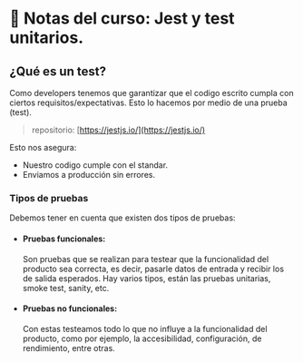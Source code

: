 # 📝 Notas del curso: Jest y test unitarios.

## ¿Qué es un test?

Como developers tenemos que garantizar que el codigo escrito cumpla con ciertos requisitos/expectativas. Esto lo hacemos por medio de una prueba (test).

> repositorio: [https://jestjs.io/](https://jestjs.io/)

Esto nos asegura:

- Nuestro codigo cumple con el standar.
- Enviamos a producción sin errores.

### Tipos de pruebas

Debemos tener en cuenta que existen dos tipos de pruebas:

- #### Pruebas funcionales:

  Son pruebas que se realizan para testear que la funcionalidad del producto sea correcta, es decir, pasarle datos de entrada y recibir los de salida esperados. Hay varios tipos, están las pruebas unitarias, smoke test, sanity, etc.

- #### Pruebas no funcionales:
  Con estas testeamos todo lo que no influye a la funcionalidad del producto, como por ejemplo, la accesibilidad, configuración, de rendimiento, entre otras.
